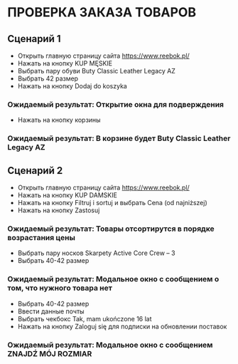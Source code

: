 # ПРОВЕРКА ЗАКАЗА ТОВАРОВ

## Сценарий 1
- Открыть главную страницу сайта https://www.reebok.pl/
- Нажать на кнопку KUP MĘSKIE
- Выбрать пару обуви Buty Classic Leather Legacy AZ
- Выбрать 42 размер
- Нажать на кнопку Dodaj do koszyka

### Ожидаемый результат: Открытие окна для подверждения

- Нажать на кнопку корзины

### Ожидаемый результат: В корзине будет Buty Classic Leather Legacy AZ

## Сценарий 2
- Открыть главную страницу сайта https://www.reebok.pl/
- Нажать на кнопку KUP DAMSKIE
- Нажать на кнопку Filtruj i sortuj и выбрать Cena (od najniższej)
- Нажать на кнопку Zastosuj

### Ожидаемый результат: Товары отсортирутся в порядке возрастания цены

- Выбрать пару носков Skarpety Active Core Crew – 3 
- Выбрать 40-42 размер

### Ожидаемый результат: Модальное окно с сообщением о том, что нужного товара нет

- Выбрать 40-42 размер
- Ввести данные почты
- Выбрать чекбокс Tak, mam ukończone 16 lat
- Нажать на кнопку Zaloguj się для подписки на обновлении поставок

### Ожидаемый результат: Модальное окно с сообщением ZNAJDŹ MÓJ ROZMIAR